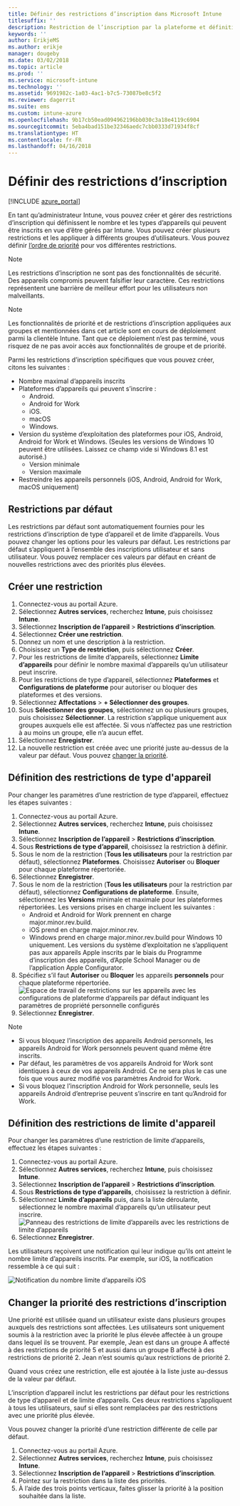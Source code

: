 ```yaml
---
title: Définir des restrictions d’inscription dans Microsoft Intune
titlesuffix: ''
description: Restriction de l’inscription par la plateforme et définition d’une limite d’inscriptions d’appareils dans Intune.
keywords: ''
author: ErikjeMS
ms.author: erikje
manager: dougeby
ms.date: 03/02/2018
ms.topic: article
ms.prod: ''
ms.service: microsoft-intune
ms.technology: ''
ms.assetid: 9691982c-1a03-4ac1-b7c5-73087be8c5f2
ms.reviewer: dagerrit
ms.suite: ems
ms.custom: intune-azure
ms.openlocfilehash: 9b17cb50ead094962196bb030c3a18e4119c6904
ms.sourcegitcommit: 5eba4bad151be32346aedc7cbb0333d71934f8cf
ms.translationtype: HT
ms.contentlocale: fr-FR
ms.lasthandoff: 04/16/2018
---
```

# <a name="set-enrollment-restrictions"></a>Définir des restrictions d’inscription

[!INCLUDE [azure_portal](./includes/azure_portal.md)]

En tant qu’administrateur Intune, vous pouvez créer et gérer des restrictions d’inscription qui définissent le nombre et les types d’appareils qui peuvent être inscrits en vue d’être gérés par Intune. Vous pouvez créer plusieurs restrictions et les appliquer à différents groupes d’utilisateurs. Vous pouvez définir [l’ordre de priorité](#change-enrollment-restriction-priority) pour vos différentes restrictions.

>[!NOTE]
>Les restrictions d’inscription ne sont pas des fonctionnalités de sécurité. Des appareils compromis peuvent falsifier leur caractère. Ces restrictions représentent une barrière de meilleur effort pour les utilisateurs non malveillants.

>[!NOTE]
>Les fonctionnalités de priorité et de restrictions d’inscription appliquées aux groupes et mentionnées dans cet article sont en cours de déploiement parmi la clientèle Intune. Tant que ce déploiement n’est pas terminé, vous risquez de ne pas avoir accès aux fonctionnalités de groupe et de priorité.

Parmi les restrictions d’inscription spécifiques que vous pouvez créer, citons les suivantes :

- Nombre maximal d’appareils inscrits
- Plateformes d’appareils qui peuvent s’inscrire :
  - Android.
  - Android for Work
  - iOS.
  - macOS
  - Windows.
- Version du système d’exploitation des plateformes pour iOS, Android, Android for Work et Windows. (Seules les versions de Windows 10 peuvent être utilisées. Laissez ce champ vide si Windows 8.1 est autorisé.)
  - Version minimale
  - Version maximale
- Restreindre les appareils personnels (iOS, Android, Android for Work, macOS uniquement)

## <a name="default-restrictions"></a>Restrictions par défaut

Les restrictions par défaut sont automatiquement fournies pour les restrictions d’inscription de type d’appareil et de limite d’appareils. Vous pouvez changer les options pour les valeurs par défaut. Les restrictions par défaut s’appliquent à l’ensemble des inscriptions utilisateur et sans utilisateur. Vous pouvez remplacer ces valeurs par défaut en créant de nouvelles restrictions avec des priorités plus élevées.

## <a name="create-a-restriction"></a>Créer une restriction

1. Connectez-vous au portail Azure.
2. Sélectionnez **Autres services**, recherchez **Intune**, puis choisissez **Intune**.
3. Sélectionnez **Inscription de l’appareil** > **Restrictions d’inscription**.
4. Sélectionnez **Créer une restriction**.
5. Donnez un nom et une description à la restriction.
6. Choisissez un **Type de restriction**, puis sélectionnez **Créer**.
7. Pour les restrictions de limite d’appareils, sélectionnez **Limite d’appareils** pour définir le nombre maximal d’appareils qu’un utilisateur peut inscrire.
8. Pour les restrictions de type d’appareil, sélectionnez **Plateformes** et **Configurations de plateforme** pour autoriser ou bloquer des plateformes et des versions.
9. Sélectionnez **Affectations** > **+ Sélectionner des groupes**.
10. Sous **Sélectionner des groupes**, sélectionnez un ou plusieurs groupes, puis choisissez **Sélectionner**. La restriction s’applique uniquement aux groupes auxquels elle est affectée. Si vous n’affectez pas une restriction à au moins un groupe, elle n’a aucun effet.
11. Sélectionnez **Enregistrer**.
12. La nouvelle restriction est créée avec une priorité juste au-dessus de la valeur par défaut. Vous pouvez [changer la priorité](#change-enrollment-restriction-priority).

## <a name="set-device-type-restrictions"></a>Définition des restrictions de type d'appareil

Pour changer les paramètres d’une restriction de type d’appareil, effectuez les étapes suivantes :

1. Connectez-vous au portail Azure.
2. Sélectionnez **Autres services**, recherchez **Intune**, puis choisissez **Intune**.
3. Sélectionnez **Inscription de l’appareil** > **Restrictions d’inscription**.
4. Sous **Restrictions de type d’appareil**, choisissez la restriction à définir.
5. Sous le nom de la restriction (**Tous les utilisateurs** pour la restriction par défaut), sélectionnez **Plateformes**. Choisissez **Autoriser** ou **Bloquer** pour chaque plateforme répertoriée.
6. Sélectionnez **Enregistrer**.
7. Sous le nom de la restriction (**Tous les utilisateurs** pour la restriction par défaut), sélectionnez **Configurations de plateforme**. Ensuite, sélectionnez les **Versions** minimale et maximale pour les plateformes répertoriées. Les versions prises en charge incluent les suivantes :
    - Android et Android for Work prennent en charge major.minor.rev.build.
    - iOS prend en charge major.minor.rev.
    - Windows prend en charge major.minor.rev.build pour Windows 10 uniquement.
  Les versions du système d’exploitation ne s’appliquent pas aux appareils Apple inscrits par le biais du Programme d’inscription des appareils, d’Apple School Manager ou de l’application Apple Configurator.
8. Spécifiez s’il faut **Autoriser** ou **Bloquer** les appareils **personnels** pour chaque plateforme répertoriée.
    ![Espace de travail de restrictions sur les appareils avec les configurations de plateforme d’appareils par défaut indiquant les paramètres de propriété personnelle configurés](media/device-restrictions-platform-configurations.png)
9. Sélectionnez **Enregistrer**.


>[!NOTE]
>- Si vous bloquez l’inscription des appareils Android personnels, les appareils Android for Work personnels peuvent quand même être inscrits.
>- Par défaut, les paramètres de vos appareils Android for Work sont identiques à ceux de vos appareils Android. Ce ne sera plus le cas une fois que vous aurez modifié vos paramètres Android for Work.
>- Si vous bloquez l’inscription Android for Work personnelle, seuls les appareils Android d’entreprise peuvent s’inscrire en tant qu’Android for Work.

## <a name="set-device-limit-restrictions"></a>Définition des restrictions de limite d'appareil

Pour changer les paramètres d’une restriction de limite d’appareils, effectuez les étapes suivantes :

1. Connectez-vous au portail Azure.
2. Sélectionnez **Autres services**, recherchez **Intune**, puis choisissez **Intune**.
3. Sélectionnez **Inscription de l’appareil** > **Restrictions d’inscription**.
4. Sous **Restrictions de type d’appareils**, choisissez la restriction à définir.
5. Sélectionnez **Limite d’appareils** puis, dans la liste déroulante, sélectionnez le nombre maximal d’appareils qu’un utilisateur peut inscrire.
    ![Panneau des restrictions de limite d’appareils avec les restrictions de limite d’appareils](./media/device-restrictions-limit.png)
6. Sélectionnez **Enregistrer**.


Les utilisateurs reçoivent une notification qui leur indique qu’ils ont atteint le nombre limite d’appareils inscrits. Par exemple, sur iOS, la notification ressemble à ce qui suit :

![Notification du nombre limite d’appareils iOS](./media/enrollment-restrictions-ios-set-limit-notification.png)

## <a name="change-enrollment-restriction-priority"></a>Changer la priorité des restrictions d’inscription

Une priorité est utilisée quand un utilisateur existe dans plusieurs groupes auxquels des restrictions sont affectées. Les utilisateurs sont uniquement soumis à la restriction avec la priorité le plus élevée affectée à un groupe dans lequel ils se trouvent. Par exemple, Jean est dans un groupe A affecté à des restrictions de priorité 5 et aussi dans un groupe B affecté à des restrictions de priorité 2. Jean n’est soumis qu’aux restrictions de priorité 2.

Quand vous créez une restriction, elle est ajoutée à la liste juste au-dessus de la valeur par défaut.

L’inscription d’appareil inclut les restrictions par défaut pour les restrictions de type d’appareil et de limite d’appareils. Ces deux restrictions s’appliquent à tous les utilisateurs, sauf si elles sont remplacées par des restrictions avec une priorité plus élevée.

Vous pouvez changer la priorité d’une restriction différente de celle par défaut.

1. Connectez-vous au portail Azure.
2. Sélectionnez **Autres services**, recherchez **Intune**, puis choisissez **Intune**.
3. Sélectionnez **Inscription de l’appareil** > **Restrictions d’inscription**.
4. Pointez sur la restriction dans la liste des priorités.
5. À l’aide des trois points verticaux, faites glisser la priorité à la position souhaitée dans la liste.

